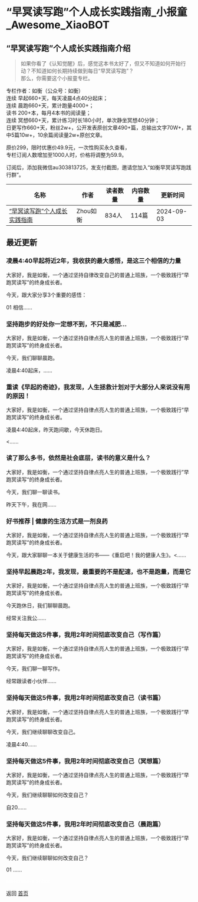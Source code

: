 # “早冥读写跑”个人成长实践指南_小报童_Awesome_XiaoBOT

## “早冥读写跑”个人成长实践指南介绍
> 如果你看了《认知觉醒》后，感觉这本书太好了，但又不知道如何开始行动？不知道如何长期持续做到每日“早冥读写跑”？    
那么，你需要这个小报童专栏。    
    
专栏作者：如衡（公众号：如衡）    
连续 早起660+天，每天凌晨4点40分起床；    
连续 晨跑660+天，累计跑量4000+；    
读书 200+本，每月4本书的阅读量；    
连续 冥想660+天，累计练习时长180小时，单次静坐冥想40分钟；    
日更写作660+天，粉丝2w+，公开发表原创文章490+篇，总输出文字70W+，其中5篇10w+，10余篇阅读量2w+原创文章。    
    
原价299，限时优惠价49.9元，一次性购买永久查看，    
专栏订阅人数增加至1000人时，价格将调整为59.9。    
    
订阅后，添加我微信au303813725，发支付截图，邀请您加入“如衡早冥读写跑践行群”。  
  


|名称|作者|读者数量|内容数量|更新时间|
|---|---|---|---|---|
|[“早冥读写跑”个人成长实践指南](https://xiaobot.net/p/Zhourh20231113?refer=0b133df9-27dc-423b-8101-639049001c13)|Zhou如衡|834人|114篇|2024-09-03|

## 最近更新
### 凌晨4:40早起将近2年，我收获的最大感悟，是这三个相信的力量

大家好，我是如衡，一个通过坚持自律改变自己的普通上班族，一个极致践行“早跑冥读写”的终身成长者。

今天，跟大家分享3个重要的感悟：

01 相信......

### 坚持跑步的好处你一定想不到，不只是减肥...

大家好，我是如衡，一个通过坚持自律点亮人生的普通上班族，一个极致践行“早跑冥读写”的终身成长者。

今天，我们聊聊晨跑。

凌晨4:40起床，......

### 重读《早起的奇迹》，我发现，人生拯救计划对于大部分人来说没有用的原因！

大家好，我是如衡，一个通过坚持自律点亮人生的普通上班族，一个极致践行“早跑冥读写”的终身成长者。

凌晨4:40起床，昨天跑间歇，今天休跑日。

<......

### 读了那么多书，依然是社会底层，读书的意义是什么？

大家好，我是如衡，一个通过坚持自律点亮人生的普通上班族，一个极致践行”早跑冥读写“的终身成长者。

今天，我们聊一聊读书。

昨天下午，我在网......

### 好书推荐 | 健康的生活方式是一剂良药

大家好，我是如衡，一个通过坚持自律点亮人生的普通上班族，一个极致践行“早跑冥读写”的终身成长者。

今天，跟大家聊聊一本关于健康生活的书——《重启吧！我的健康人生》。<......

### 坚持早起晨跑2年，我发现，最重要的不是配速，也不是跑量，而是它

大家好，我是如衡，一个通过坚持自律点亮人生的普通上班族，一个极致践行“早跑冥读写”的终身成长者。

今天跑休日，我们聊聊晨跑。

经常关注我公......

### 坚持每天做这5件事，我用2年时间彻底改变自己（写作篇）

大家好，我是如衡，一个通过坚持自律点亮人生的普通上班族，一个极致践行“早跑冥读写”的终身成长者。

今天，我们聊一聊写作。

经常跟读者小伙伴......

### 坚持每天做这5件事，我用2年时间彻底改变自己（读书篇）

大家好，我是如衡，一个通过坚持自律点亮人生的普通上班族，一个极致践行“早跑冥读写”的终身成长者。

今天，我们继续聊聊改变自己。

凌晨4:40......

### 坚持每天做这5件事，我用2年时间彻底改变自己（冥想篇）

大家好，我是如衡，一个通过坚持自律点亮人生的普通上班族，一个极致践行“早跑冥读写”的终身成长者。

今天，我们继续聊聊如何改变自己？

自20......

### 坚持每天做这5件事，我用2年时间彻底改变自己（晨跑篇）

大家好，我是如衡，一个通过坚持自律点亮人生的普通上班族，一个极致践行“早跑冥读写”的终身成长者。

今天，我们继续聊聊如何改变自己？

01 ......


<a href="https://github.com/Reno9527/awesome-xiaobot" style="color: white; text-decoration: none;">awesome-xiaobot</a>

返回 [首页](../README.md)
